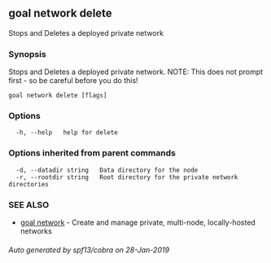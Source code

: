 ## goal network delete

Stops and Deletes a deployed private network

### Synopsis

Stops and Deletes a deployed private network. NOTE: This does not prompt first - so be careful before you do this!

```
goal network delete [flags]
```

### Options

```
  -h, --help   help for delete
```

### Options inherited from parent commands

```
  -d, --datadir string   Data directory for the node
  -r, --rootdir string   Root directory for the private network directories
```

### SEE ALSO

* [goal network](goal_network.md)	 - Create and manage private, multi-node, locally-hosted networks

###### Auto generated by spf13/cobra on 28-Jan-2019

